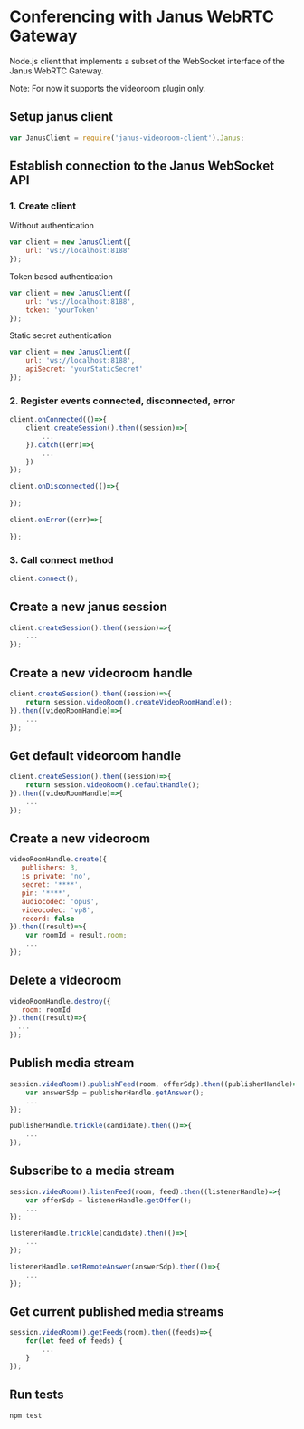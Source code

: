 
# Conferencing with Janus WebRTC Gateway

Node.js client that implements a subset of the WebSocket interface of the Janus WebRTC Gateway.

Note: For now it supports the videoroom plugin only.

## Setup janus client

```javascript
var JanusClient = require('janus-videoroom-client').Janus;
```

## Establish connection to the Janus WebSocket API

### 1. Create client

Without authentication

```javascript
var client = new JanusClient({
    url: 'ws://localhost:8188'
});
```

Token based authentication

```javascript
var client = new JanusClient({
    url: 'ws://localhost:8188',
    token: 'yourToken'
});
```

Static secret authentication

```javascript
var client = new JanusClient({
    url: 'ws://localhost:8188',
    apiSecret: 'yourStaticSecret'
});
```

### 2. Register events connected, disconnected, error

```javascript
client.onConnected(()=>{
    client.createSession().then((session)=>{
        ...
    }).catch((err)=>{
        ...
    })
});
```

```javascript
client.onDisconnected(()=>{
    
});
```

```javascript
client.onError((err)=>{
    
});
```

### 3. Call connect method

```javascript
client.connect();
```

## Create a new janus session

```javascript
client.createSession().then((session)=>{
    ...
});
```

## Create a new videoroom handle

```javascript
client.createSession().then((session)=>{
    return session.videoRoom().createVideoRoomHandle();
}).then((videoRoomHandle)=>{
    ...
});
```

## Get default videoroom handle

```javascript
client.createSession().then((session)=>{
    return session.videoRoom().defaultHandle();
}).then((videoRoomHandle)=>{
    ...
});
```

## Create a new videoroom

```javascript
videoRoomHandle.create({
   publishers: 3,
   is_private: 'no',
   secret: '****',
   pin: '****',
   audiocodec: 'opus',
   videocodec: 'vp8',
   record: false
}).then((result)=>{
    var roomId = result.room;
    ...
});
```

## Delete a videoroom

```javascript
videoRoomHandle.destroy({
   room: roomId
}).then((result)=>{
  ...
});
```

## Publish media stream

```javascript
session.videoRoom().publishFeed(room, offerSdp).then((publisherHandle)=>{
    var answerSdp = publisherHandle.getAnswer();
    ...
});
```

```javascript
publisherHandle.trickle(candidate).then(()=>{
    ...
});
```

## Subscribe to a media stream

```javascript
session.videoRoom().listenFeed(room, feed).then((listenerHandle)=>{
    var offerSdp = listenerHandle.getOffer();
    ...
});
```

```javascript
listenerHandle.trickle(candidate).then(()=>{
    ...
});
```

```javascript
listenerHandle.setRemoteAnswer(answerSdp).then(()=>{
    ...
});
```


## Get current published media streams

```javascript
session.videoRoom().getFeeds(room).then((feeds)=>{
    for(let feed of feeds) {
        ...
    }
});
```

## Run tests

    npm test








